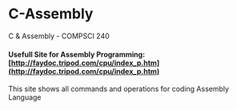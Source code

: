 # C-Assembly
C &amp; Assembly - COMPSCI 240

#### Usefull Site for Assembly Programming: [http://faydoc.tripod.com/cpu/index_p.htm](http://faydoc.tripod.com/cpu/index_p.htm)

This site shows all commands and operations for coding Assembly Language
